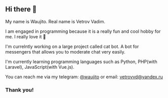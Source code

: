 ## Hi there 👋

My name is Waujito. Real name is Vetrov Vadim.

I am engaged in programming because it is a really fun and cool hobby for me. I really love it 💖

I'm currelntly working on a large project called cat bot.
A bot for messengers that allows you to moderate chat very easily.

I'm currently learning programming languages such as Python, PHP(with Laravel), JavaScript(with Vue.js).

You can reach me via my telegram: [@waujito](https://t.me/waujito) or email: [vetrovvd@yandex.ru](mailto:vetrovvd@yandex.ru)

### Thank you!

